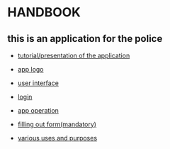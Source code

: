 # HANDBOOK
## this is an application for the police
* [tutorial/presentation of the application](https://github.com/galessandroni/Automezzi/blob/main/doc/handbook/Handbook/tutorial%20of%20the%20application.md#tutorial-of-the-application)

* [app logo](https://github.com/galessandroni/Automezzi/blob/main/doc/handbook/Handbook/app%20logo.md#logo)
* [user interface](https://github.com/galessandroni/Automezzi/blob/main/doc/handbook/Handbook/user%20interface.md#user-interface) 

* [login](https://github.com/galessandroni/Automezzi/blob/main/doc/handbook/Handbook/login.md#login)

* [app operation]() 

* [filling out form(mandatory)]()

* [various uses and purposes](https://github.com/galessandroni/Automezzi/blob/main/doc/handbook/Handbook/various%20uses%20and%20purposes.md#various-uses-and-purposes) 
